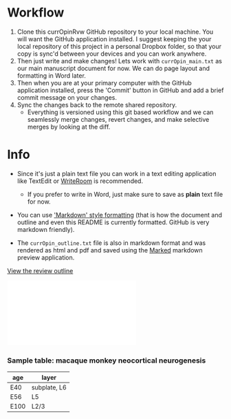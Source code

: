 # Workflow

1. Clone this currOpinRvw GitHub repository to your local machine. You will want the GitHub application installed. I suggest keeping the your local repository of this project in a personal Dropbox folder, so that your copy is sync'd between your devices and you can work anywhere. 
2. Then just write and make changes! Lets work with `currOpin_main.txt` as our main manuscript document for now. We can do page layout and formatting in Word later.
3. Then when you are at your primary computer with the GitHub application installed, press the 'Commit' button in GitHub and add a brief commit message on your changes.
4. Sync the changes back to the remote shared repository. 
	* Everything is versioned using this git based workflow and we can seamlessly merge changes, revert changes, and make selective merges by looking at the diff. 


# Info
* Since it's just a plain text file you can work in a text editing application like TextEdit or [WriteRoom](http://www.hogbaysoftware.com/products/writeroom) is recommended. 
    * If you prefer to write in Word, just make sure to save as **plain** text file for now.

* You can use ['Markdown' style formatting](http://daringfireball.net/projects/markdown/syntax) (that is how the document and outline and even this README is currently formatted. GitHub is very markdown friendly).

* The `currOpin_outline.txt` file is also in markdown format and was rendered as html and pdf and saved using the [Marked](http://markedapp.com) markdown preview application. 

[View the review outline](currOpin_outline.md)

![View the review outline pdf](currOpin_outline.pdf)

### Sample table: macaque monkey neocortical neurogenesis

age | layer
--- | ---
E40 | subplate, L6
E56 | L5
E100 | L2/3
